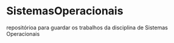 # SistemasOperacionais
repositórioa para guardar os trabalhos da disciplina de Sistemas Operacionais
